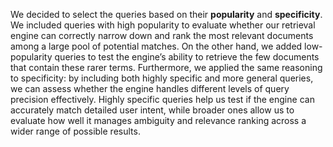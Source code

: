 
We decided to select the queries based on their **popularity** and **specificity**. We included queries with high popularity to evaluate whether our retrieval engine can correctly narrow down and rank the most relevant documents among a large pool of potential matches. On the other hand, we added low-popularity queries to test the engine’s ability to retrieve the few documents that contain these rarer terms.
Furthermore, we applied the same reasoning to specificity: by including both highly specific and more general queries, we can assess whether the engine handles different levels of query precision effectively. Highly specific queries help us test if the engine can accurately match detailed user intent, while broader ones allow us to evaluate how well it manages ambiguity and relevance ranking across a wider range of possible results.